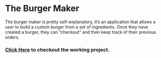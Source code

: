 # The Burger Maker

The burger maker is pretty self-explanatory, it’s an application that allows a user to build a custom burger from a set of ingredients. Once they have created a burger, they can “checkout” and then keep track of their previous orders.

### [Click Here](https://react-my-burger-76392.web.app/) to checkout the working project.
